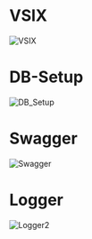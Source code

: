 # VSIX

![VSIX](https://user-images.githubusercontent.com/80381121/131610265-7fd6c1b1-42bf-4a48-a036-68e78a50b9d8.png)


# DB-Setup
![DB_Setup](https://user-images.githubusercontent.com/80381121/131449143-7a275327-8653-46aa-bf21-2b66fb2d104e.png)


# Swagger

![Swagger](https://user-images.githubusercontent.com/80381121/131449735-092ae94b-f40f-4aea-a0d3-60de671797cf.png)

# Logger

![Logger2](https://user-images.githubusercontent.com/80381121/131451233-2029c093-3f87-4685-b8cb-ce9ba6c7a34a.png)

